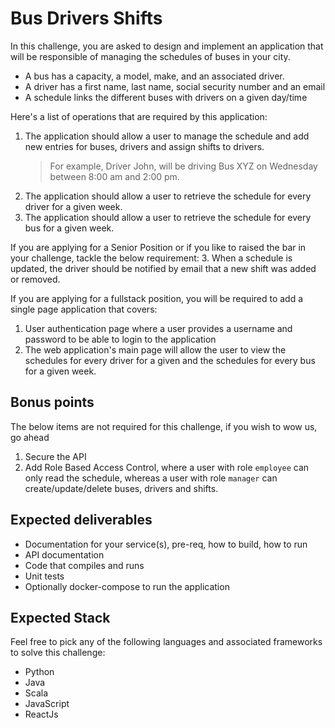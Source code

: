 # Bus Drivers Shifts 
In this challenge, you are asked to design and implement an application that will be responsible of managing the schedules of buses in your city.  
- A bus has a capacity, a model, make, and an associated driver.
- A driver has a first name, last name, social security number and an email
- A schedule links the different buses with drivers on a given day/time  

Here's a list of operations that are required by this application:

1. The application should allow a user to manage the schedule and add new entries for buses, drivers and assign shifts to drivers.  
    >For example, Driver John, will be driving Bus XYZ on Wednesday between 8:00 am and 2:00 pm.
1. The application should allow a user to retrieve the schedule for every driver for a given week.
1. The application should allow a user to retrieve the schedule for every bus for a given week.

If you are applying for a Senior Position or if you like to raised the bar in your challenge, tackle the below requirement:
3. When a schedule is updated, the driver should be notified by email that a new shift was added or removed.

If you are applying for a fullstack position, you will be required to add a single page application that covers:
1. User authentication page where a user provides a username and password to be able to login to the application
1. The web application's main page will allow the user to view the schedules for every driver for a given and the schedules for every bus for a given week.

## Bonus points
The below items are not required for this challenge, if you wish to wow us, go ahead
1. Secure the API
1. Add Role Based Access Control, where a user with role `employee` can only read the schedule, whereas a user with role `manager` can create/update/delete buses, drivers and shifts.

## Expected deliverables
- Documentation for your service(s), pre-req, how to build, how to run
- API documentation
- Code that compiles and runs
- Unit tests
- Optionally docker-compose to run the application

## Expected Stack
Feel free to pick any of the following languages and associated frameworks to solve this challenge:
- Python
- Java
- Scala
- JavaScript
- ReactJs
